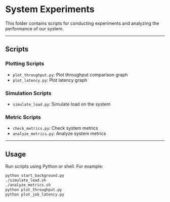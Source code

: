 # System Experiments

This folder contains scripts for conducting experiments and analyzing the performance of our system.

---

## Scripts

### Plotting Scripts
- `plot_throughput.py`: Plot throughput comparison graph  
- `plot_latency.py`: Plot latency graph  

### Simulation Scripts
- `simulate_load.py`: Simulate load on the system  

### Metric Scripts
- `check_metrics.py`: Check system metrics  
- `analyze_metrics.py`: Analyze system metrics  

---

## Usage

Run scripts using Python or shell. For example:

```bash
python start_background.py
./simulate_load.sh
./analyze_metrics.sh
python plot_throughput.py
python plot_job_latency.py

